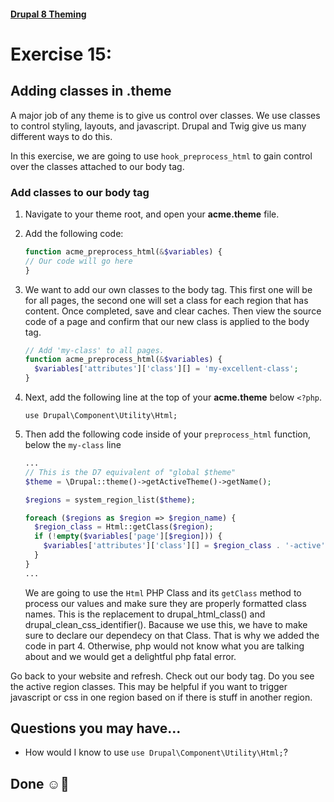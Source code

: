 #### [Drupal 8 Theming](README.md)

# Exercise 15: 

## Adding classes in .theme

A major job of any theme is to give us control over classes. We use classes to control styling, layouts, and javascript. Drupal and Twig give us many different ways to do this.

In this exercise, we are going to use `hook_preprocess_html` to gain control over the classes attached to our body tag.

### Add classes to our body tag

1. Navigate to your theme root, and open your **acme.theme** file. 

2. Add the following code:

	```php
    function acme_preprocess_html(&$variables) {
    // Our code will go here
    }
	```

3. We want to add our own classes to the body tag. This first one will be for all pages, the second one will set a class for each region that has content. Once completed, save and clear caches. Then view the source code of a page and confirm that our new class is applied to the body tag.

	```php
    // Add 'my-class' to all pages.
    function acme_preprocess_html(&$variables) {
      $variables['attributes']['class'][] = 'my-excellent-class';
    }
	```

4. Next, add the following line at the top of your **acme.theme** below `<?php`. 

	`use Drupal\Component\Utility\Html;`

5. Then add the following code inside of your `preprocess_html` function, below the `my-class` line
	
	```php
	...	
	// This is the D7 equivalent of "global $theme"
	$theme = \Drupal::theme()->getActiveTheme()->getName();
	
	$regions = system_region_list($theme);
	
	foreach ($regions as $region => $region_name) {
	  $region_class = Html::getClass($region);
	  if (!empty($variables['page'][$region])) {
	    $variables['attributes']['class'][] = $region_class . '-active';
	  }
	}
	...
	```
	
	We are going to use the `Html` PHP Class and its `getClass` method to process our values and make sure they are properly formatted class names. This is the replacement to drupal\_html\_class() and drupal\_clean\_css_identifier(). Bacause we use this, we have to make sure to declare our dependecy on that Class. That is why we added the code in part 4. Otherwise, php would not know what you are talking about and we would get a delightful php fatal error.


Go back to your website and refresh. Check out our body tag. Do you see the active region classes. This may be helpful if you want to trigger javascript or css in one region based on if there is stuff in another region.

## Questions you may have...
+ How would I know to use `use Drupal\Component\Utility\Html;`?


## Done ☺
